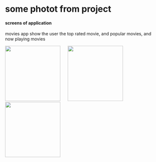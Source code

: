 # some photot from project

#### screens of application 
movies app show the user the top rated movie, and popular movies, and now playing movies
<div>
<img src="https://user-images.githubusercontent.com/84055555/221942828-6ab75bc4-b544-4963-9c45-205f884230d4.jpg" width= 180>
&nbsp;&nbsp;&nbsp;&nbsp;
<img src="https://user-images.githubusercontent.com/84055555/221942364-3a409ddb-c520-4451-b10e-571e3b20ac48.jpg" width= 180>
&nbsp;&nbsp;&nbsp;&nbsp;
<img src="https://user-images.githubusercontent.com/84055555/221942503-aa7b6464-ed8a-493e-92a3-84879fe48b97.jpg" width= 180>
</div>
